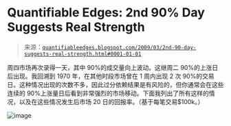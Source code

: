 <!--yml

分类：未分类

日期：2024-05-18 13:25:48

-->

# Quantifiable Edges: 2nd 90% Day Suggests Real Strength

> 来源：[`quantifiableedges.blogspot.com/2009/03/2nd-90-day-suggests-real-strength.html#0001-01-01`](http://quantifiableedges.blogspot.com/2009/03/2nd-90-day-suggests-real-strength.html#0001-01-01)

周四市场再次录得一天，其中 90%的成交量向上波动。这继周二 90%的上涨日后出现。我回溯到 1970 年，在其他时段市场曾在 1 周内出现 2 次 90%的交易日。这种情况出现的次数不多，因此过分依赖结果是有风险的，但你通常会在这些连续的 90%上涨量日后看到非常强烈的市场移动。下面我列出了所有这样的情况，以及在这些情况发生后市场 20 日的回报率。（基于每笔交易$100k。）

![image](https://blogger.googleusercontent.com/img/b/R29vZ2xl/AVvXsEgAP5hUrdbkPGlr7ZDQ49IKUhRg-OpyInbUVmUCVC9bAcXwANJEUWpqrvA1bzdJLYLmGcBH7l1bQx4Pwf_0B5l8fxImYcKcHAkN5P-JEVXDWx-Zn5r5oA-NNa55fM4h5SVaqMUAtKURMmE/s1600-h/2009-3-13+png.png)
